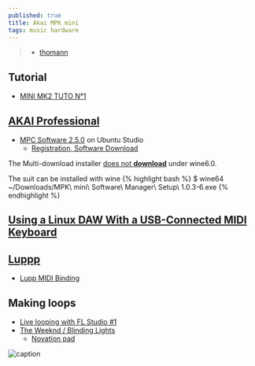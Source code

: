 ```yaml
---
published: true
title: Akai MPK mini
tags: music hardware
---
```

> - [thomann](https://www.thomann.de/fr/akai_mpk_mini_mk3.htm)

## Tutorial
- [MINI MK2 TUTO N°1](https://www.youtube.com/watch?v=Tyr2uBl0OTs)

## [AKAI Professional](https://www.akaipro.com/download)
- [MPC Software 2.5.0](https://www.youtube.com/watch?v=vCr0oZACsX4) on Ubuntu Studio
	- [Registration, Software Download](https://www.youtube.com/watch?v=FqU2F31dJiw)

The Multi-download installer [does not **download**](https://linuxmusicians.com/viewtopic.php?t=22423) under wine6.0.

The suit can be installed with wine
{% highlight bash %}
$ wine64 ~/Downloads/MPK\ mini\ Software\ Manager\ Setup\ 1.0.3-6.exe
{% endhighlight %}

## [Using a Linux DAW With a USB-Connected MIDI Keyboard](https://www.makeuseof.com/using-a-linux-daw-with-a-usb-connected-midi-keyboard/)

## [Luppp](http://openavproductions.com/doc/luppp.html)
- [Lupp MIDI Binding](https://www.youtube.com/watch?v=kOGh2tsXBcA&list=PLPVwzZjovbBxIik8lUisH5XdLzALDeY9j&index=7)

## Making loops
- [Live looping with FL Studio #1](https://www.youtube.com/watch?v=T_7k8IaA0yE)
- [The Weeknd / Blinding Lights](https://www.youtube.com/watch?v=--ORzBLokMMthoman)
	- [Novation pad](https://www.thomann.de/fr/novation_launchpad_mini_mk3.htm)

![caption](https://thumbs.static-thomann.de/thumb/orig/pics/bdb/498231/15420811_800.webp)
